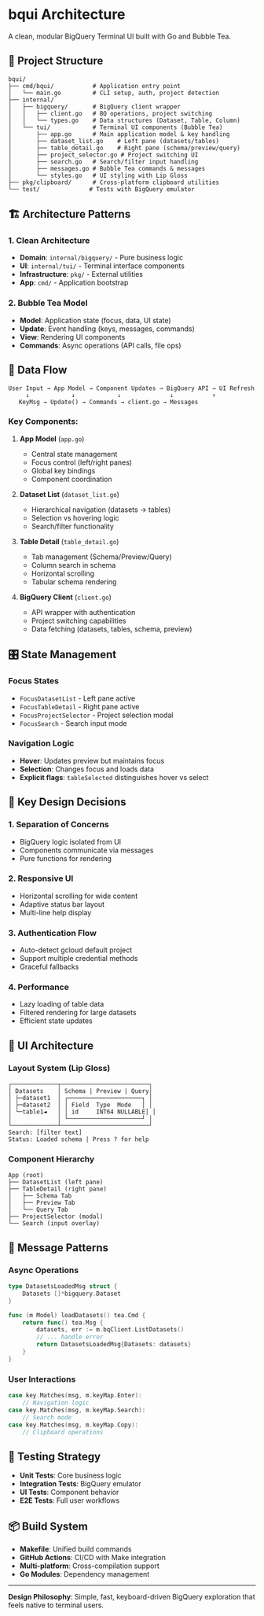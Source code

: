 # bqui Architecture

A clean, modular BigQuery Terminal UI built with Go and Bubble Tea.

## 📁 Project Structure

```
bqui/
├── cmd/bqui/           # Application entry point
│   └── main.go         # CLI setup, auth, project detection
├── internal/
│   ├── bigquery/       # BigQuery client wrapper
│   │   ├── client.go   # BQ operations, project switching
│   │   └── types.go    # Data structures (Dataset, Table, Column)
│   └── tui/            # Terminal UI components (Bubble Tea)
│       ├── app.go      # Main application model & key handling
│       ├── dataset_list.go    # Left pane (datasets/tables)
│       ├── table_detail.go    # Right pane (schema/preview/query)
│       ├── project_selector.go # Project switching UI
│       ├── search.go   # Search/filter input handling
│       ├── messages.go # Bubble Tea commands & messages
│       └── styles.go   # UI styling with Lip Gloss
├── pkg/clipboard/      # Cross-platform clipboard utilities
└── test/              # Tests with BigQuery emulator
```

## 🏗️ Architecture Patterns

### **1. Clean Architecture**
- **Domain**: `internal/bigquery/` - Pure business logic
- **UI**: `internal/tui/` - Terminal interface components  
- **Infrastructure**: `pkg/` - External utilities
- **App**: `cmd/` - Application bootstrap

### **2. Bubble Tea Model**
- **Model**: Application state (focus, data, UI state)
- **Update**: Event handling (keys, messages, commands)
- **View**: Rendering UI components
- **Commands**: Async operations (API calls, file ops)

## 🔄 Data Flow

```
User Input → App Model → Component Updates → BigQuery API → UI Refresh
     ↓            ↓            ↓              ↓           ↑
   KeyMsg → Update() → Commands → client.go → Messages
```

### **Key Components:**

1. **App Model** (`app.go`)
   - Central state management
   - Focus control (left/right panes)
   - Global key bindings
   - Component coordination

2. **Dataset List** (`dataset_list.go`)
   - Hierarchical navigation (datasets → tables)
   - Selection vs hovering logic
   - Search/filter functionality

3. **Table Detail** (`table_detail.go`)
   - Tab management (Schema/Preview/Query)
   - Column search in schema
   - Horizontal scrolling
   - Tabular schema rendering

4. **BigQuery Client** (`client.go`)
   - API wrapper with authentication
   - Project switching capabilities
   - Data fetching (datasets, tables, schema, preview)

## 🎛️ State Management

### **Focus States**
- `FocusDatasetList` - Left pane active
- `FocusTableDetail` - Right pane active  
- `FocusProjectSelector` - Project selection modal
- `FocusSearch` - Search input mode

### **Navigation Logic**
- **Hover**: Updates preview but maintains focus
- **Selection**: Changes focus and loads data
- **Explicit flags**: `tableSelected` distinguishes hover vs select

## 🔧 Key Design Decisions

### **1. Separation of Concerns**
- BigQuery logic isolated from UI
- Components communicate via messages
- Pure functions for rendering

### **2. Responsive UI**
- Horizontal scrolling for wide content
- Adaptive status bar layout
- Multi-line help display

### **3. Authentication Flow**
- Auto-detect gcloud default project
- Support multiple credential methods
- Graceful fallbacks

### **4. Performance**
- Lazy loading of table data
- Filtered rendering for large datasets
- Efficient state updates

## 🎨 UI Architecture

### **Layout System** (Lip Gloss)
```
┌─────────────┬─────────────────────────┐
│ Datasets    │ Schema | Preview | Query│
│ ├─dataset1  │ ┌─────────────────────┐ │
│ ├─dataset2  │ │ Field  Type  Mode   │ │
│ └─table1◄   │ │ id     INT64 NULLABLE│ │
│             │ └─────────────────────┘ │
└─────────────┴─────────────────────────┘
Search: [filter text]
Status: Loaded schema | Press ? for help
```

### **Component Hierarchy**
```
App (root)
├── DatasetList (left pane)
├── TableDetail (right pane)  
│   ├── Schema Tab
│   ├── Preview Tab
│   └── Query Tab
├── ProjectSelector (modal)
└── Search (input overlay)
```

## 🔄 Message Patterns

### **Async Operations**
```go
type DatasetsLoadedMsg struct {
    Datasets []*bigquery.Dataset
}

func (m Model) loadDatasets() tea.Cmd {
    return func() tea.Msg {
        datasets, err := m.bqClient.ListDatasets()
        // ... handle error
        return DatasetsLoadedMsg{Datasets: datasets}
    }
}
```

### **User Interactions**
```go
case key.Matches(msg, m.keyMap.Enter):
    // Navigation logic
case key.Matches(msg, m.keyMap.Search):
    // Search mode
case key.Matches(msg, m.keyMap.Copy):
    // Clipboard operations
```

## 🧪 Testing Strategy

- **Unit Tests**: Core business logic
- **Integration Tests**: BigQuery emulator
- **UI Tests**: Component behavior
- **E2E Tests**: Full user workflows

## 📦 Build System

- **Makefile**: Unified build commands
- **GitHub Actions**: CI/CD with Make integration
- **Multi-platform**: Cross-compilation support
- **Go Modules**: Dependency management

---

**Design Philosophy**: Simple, fast, keyboard-driven BigQuery exploration that feels native to terminal users.